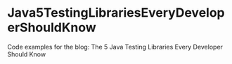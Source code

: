 # Java5TestingLibrariesEveryDeveloperShouldKnow
Code examples for the blog: The 5 Java Testing Libraries Every Developer Should Know
